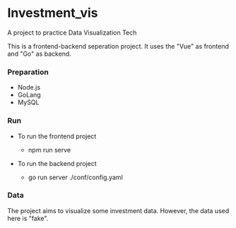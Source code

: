 # Investment_vis
A project to practice Data Visualization Tech

This is a frontend-backend seperation project. It uses the "Vue" as frontend and "Go" as backend.

### Preparation
- Node.js
- GoLang
- MySQL

### Run
- To run the frontend project 
  - npm run serve
  
- To run the backend project
  - go run server ./conf/config.yaml
  

### Data

The project aims to visualize some investment data. However, the data used here is "fake".



